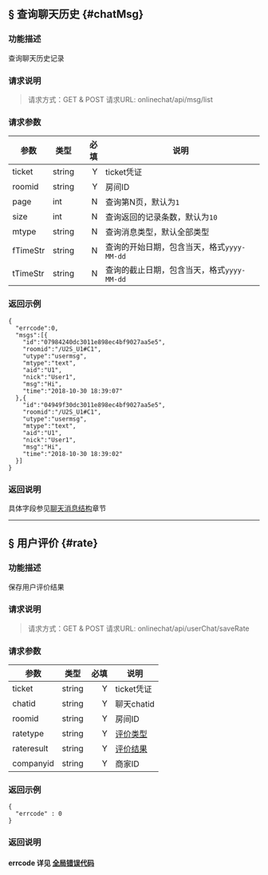 ## § 查询聊天历史 {#chatMsg}

### 功能描述
查询聊天历史记录

### 请求说明
> 请求方式：GET & POST
> 请求URL: onlinechat/api/msg/list

### 请求参数
|  参数    | 类型  | 必填 | 说明       |
|  ----   | ----  | ---:| -------   |
| ticket  | string|  Y  | ticket凭证 |
| roomid  | string|  Y  | 房间ID     |
| page    | int   |  N  | 查询第N页，默认为`1` |
| size    | int   |  N  | 查询返回的记录条数，默认为`10` |
| mtype   | string|  N  | 查询消息类型，默认全部类型 |
| fTimeStr| string|  N  | 查询的开始日期，包含当天，格式`yyyy-MM-dd` |
| tTimeStr| string|  N  | 查询的截止日期，包含当天，格式`yyyy-MM-dd` |


### 返回示例
```
{
  "errcode":0,
  "msgs":[{
    "id":"07984240dc3011e898ec4bf9027aa5e5",
    "roomid":"/U2S_U1#C1",
    "utype":"usermsg",
    "mtype":"text",
    "aid":"U1",
    "nick":"User1",
    "msg":"Hi",
    "time":"2018-10-30 18:39:07"
  },{
    "id":"04949f30dc3011e898ec4bf9027aa5e5",
    "roomid":"/U2S_U1#C1",
    "utype":"usermsg",
    "mtype":"text",
    "aid":"U1",
    "nick":"User1",
    "msg":"Hi",
    "time":"2018-10-30 18:39:02"
  }]
}
```

### 返回说明
具体字段参见[聊天消息结构](/01_Part/06_Data_Structure.md#structure_msg)章节

---

## § 用户评价 {#rate}

### 功能描述
保存用户评价结果

### 请求说明
> 请求方式：GET & POST
> 请求URL: onlinechat/api/userChat/saveRate

### 请求参数
|  参数    | 类型  | 必填 | 说明       |
|  ----   | ----  | ---:| -------   |
| ticket  | string|  Y  | ticket凭证 |
| chatid  | string|  Y  | 聊天chatid |
| roomid  | string|  Y  | 房间ID     |
| ratetype| string|  Y  | [评价类型](/01_Part/05_Data_Dict.md#dict_rateType)    |
|rateresult|string|  Y  | [评价结果](/01_Part/05_Data_Dict.md#dict_rateLevel)|
|companyid| string|  Y  | 商家ID     |


### 返回示例
```
{
  "errcode" : 0
}
```

### 返回说明
#### errcode&nbsp;详见 [全局错误代码](/01_Part/04_Global_Error.md)


